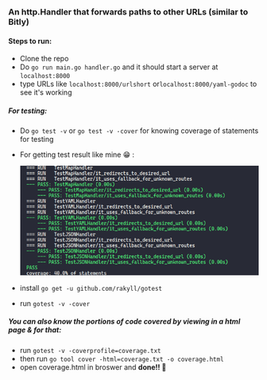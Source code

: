 ### An http.Handler that forwards paths to other URLs (similar to Bitly)

#### Steps to run:

- Clone the repo
- Do `go run main.go handler.go` and it should start a server at `localhost:8000`
- type URLs like `localhost:8000/urlshort` or`localhost:8000/yaml-godoc` to see it's working

##### For testing:

- Do `go test -v` or `go test -v -cover` for knowing coverage of statements for testing
- For getting test result like mine :grin: :

  ![img](urlTest.png)

- install `go get -u github.com/rakyll/gotest`
- run `gotest -v -cover`

##### You can also know the portions of code covered by viewing in a html page & for that:

- run `gotest -v -coverprofile=coverage.txt`
- then run `go tool cover -html=coverage.txt -o coverage.html`
- open coverage.html in broswer and <b>done!! :muscle:<b>
